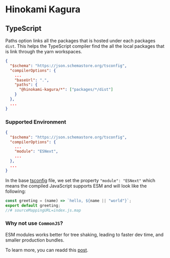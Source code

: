 # Hinokami Kagura

## TypeScript

Paths option links all the packages that is hosted under each packages `dist`. This helps the TypeScript compiler find the all the local packages that is link through the yarn workspaces.

```json
{
  "$schema": "https://json.schemastore.org/tsconfig",
  "compilerOptions": {
    ...
    "baseUrl": ".",
    "paths": {
      "@hinokami-kagura/*": ["packages/*/dist"]
    }
  },
  ...
}

```

### Supported Environment

```json
{
  "$schema": "https://json.schemastore.org/tsconfig",
  "compilerOptions": {
    ...
    "module": "ESNext",
    ...
  },
  ...
}

```

In the base [tsconfig](./tsconfig.json) file, we set the property `"module": "ESNext"` which means the compiled JavaScript supports ESM and will look like the following:

```JavaScript
const greeting = (name) => `hello, ${name || "world"}`;
export default greeting;
//# sourceMappingURL=index.js.map
```

### Why not use `CommonJS`?

ESM modules works better for tree shaking, leading to faster dev time, and smaller production bundles.

To learn more, you can readd this [post](https://web.dev/articles/reduce-javascript-payloads-with-tree-shaking).
